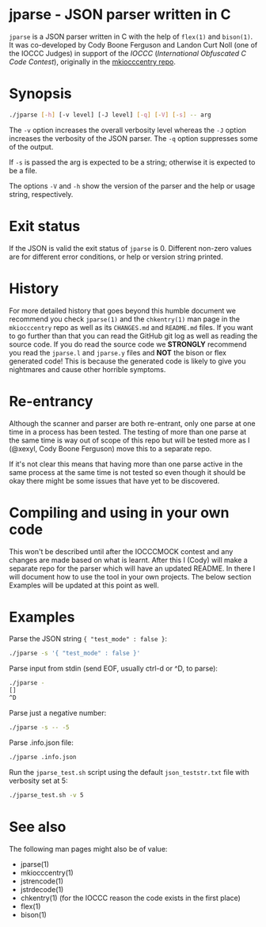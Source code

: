 # jparse - JSON parser written in C

`jparse` is a JSON parser written in C with the help of `flex(1)` and
`bison(1)`. It was co-developed by Cody Boone Ferguson and Landon Curt Noll (one
of the IOCCC Judges) in support of the *IOCCC* (_International Obfuscated C Code
Contest_), originally in the
[mkiocccentry repo](https://github.com/ioccc-src/mkiocccentry).

# Synopsis

```sh
./jparse [-h] [-v level] [-J level] [-q] [-V] [-s] -- arg
```

The `-v` option increases the overall verbosity level whereas the `-J` option
increases the verbosity of the JSON parser. The `-q` option suppresses some of
the output.

If `-s` is passed the arg is expected to be a string; otherwise it is expected
to be a file.

The options `-V` and `-h` show the version of the parser and the help or usage
string, respectively.

# Exit status

If the JSON is valid the exit status of `jparse` is 0. Different non-zero values
are for different error conditions, or help or version string printed.


# History

For more detailed history that goes beyond this humble document we
recommend you check `jparse(1)` and the `chkentry(1)` man page in the
`mkiocccentry` repo as well as its `CHANGES.md` and `README.md` files. If you
want to go further than that you can read the GitHub git log as well as reading
the source code. If you do read the source code we **STRONGLY** recommend you
read the `jparse.l` and `jparse.y` files and **NOT** the bison or flex generated
code! This is because the generated code is likely to give you nightmares and
cause other horrible symptoms.

# Re-entrancy

Although the scanner and parser are both re-entrant, only one parse at one time
in a process has been tested. The testing of more than one parse at the same
time is way out of scope of this repo but will be tested more as I (@xexyl, Cody
Boone Ferguson) move this to a separate repo.

If it's not clear this means that having more than one parse active in the same
process at the same time is not tested so even though it should be okay there
might be some issues that have yet to be discovered.

# Compiling and using in your own code

This won't be described until after the IOCCCMOCK contest and any changes are
made based on what is learnt. After this I (Cody) will make a separate repo for
the parser which will have an updated README. In there I will document how to
use the tool in your own projects. The below section Examples will be updated at
this point as well.

# Examples

Parse the JSON string `{ "test_mode" : false }`:

```sh
./jparse -s '{ "test_mode" : false }'
```

Parse input from stdin (send EOF, usually ctrl-d or ^D, to parse):

```sh
./jparse -
[]
^D
```

Parse just a negative number:

```sh
./jparse -s -- -5
```

Parse .info.json file:

```sh
./jparse .info.json
```

Run the `jparse_test.sh` script using the default `json_teststr.txt` file with verbosity set at 5:

```sh
./jparse_test.sh -v 5
```
# See also
       
The following man pages might also be of value:

- jparse(1)
- mkiocccentry(1)
- jstrencode(1)
- jstrdecode(1)
- chkentry(1) (for the IOCCC reason the code exists in the first place)
- flex(1)
- bison(1)
